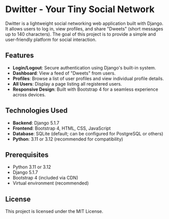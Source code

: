 # Dwitter - Your Tiny Social Network

Dwitter is a lightweight social networking web application built with Django. It allows users to log in, view profiles, and share "Dweets" (short messages up to 140 characters). The goal of this project is to provide a simple and user-friendly platform for social interaction.

## Features
- **Login/Logout**: Secure authentication using Django's built-in system.
- **Dashboard**: View a feed of "Dweets" from users.
- **Profiles**: Browse a list of user profiles and view individual profile details.
- **All Users**: Display a page listing all registered users.
- **Responsive Design**: Built with Bootstrap 4 for a seamless experience across devices.

## Technologies Used
- **Backend**: Django 5.1.7
- **Frontend**: Bootstrap 4, HTML, CSS, JavaScript
- **Database**: SQLite (default; can be configured for PostgreSQL or others)
- **Python**: 3.11 or 3.12 (recommended for compatibility)

## Prerequisites
- Python 3.11 or 3.12
- Django 5.1.7
- Bootstrap 4 (included via CDN)
- Virtual environment (recommended)

## License
This project is licensed under the MIT License.

